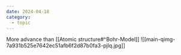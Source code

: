 ```yaml
---
date: 2024-04-18
category:
  - topic
---
```

More advance than [[Atomic structure#^Bohr-Model]]
![[main-qimg-7a931b525e7642ec51afb6f2d87b0fa3-pjlq.jpg]]